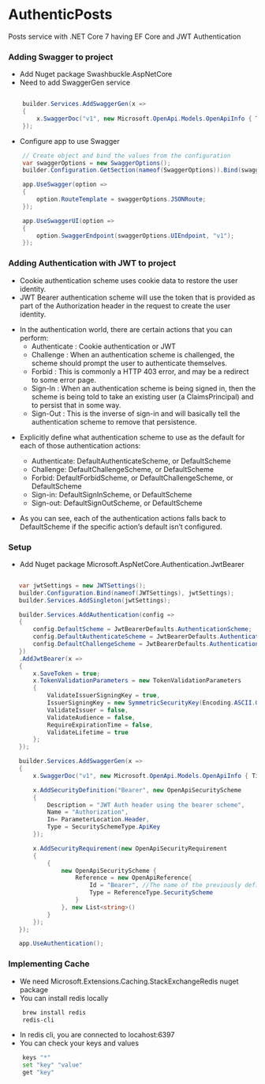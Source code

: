 # AuthenticPosts

Posts service with .NET Core 7 having EF Core and JWT Authentication

### Adding Swagger to project

- Add Nuget package Swashbuckle.AspNetCore
- Need to add SwaggerGen service

```c#

    builder.Services.AddSwaggerGen(x =>
    {
        x.SwaggerDoc("v1", new Microsoft.OpenApi.Models.OpenApiInfo { Title = "Posts API", Version = "v1" });
    });

```

- Configure app to use Swagger

```c#
    // Create object and bind the values from the configuration
    var swaggerOptions = new SwaggerOptions();
    builder.Configuration.GetSection(nameof(SwaggerOptions)).Bind(swaggerOptions);

    app.UseSwagger(option =>
    {
        option.RouteTemplate = swaggerOptions.JSONRoute;
    });

    app.UseSwaggerUI(option =>
    {
        option.SwaggerEndpoint(swaggerOptions.UIEndpoint, "v1");
    });

```

### Adding Authentication with JWT to project

- Cookie authentication scheme uses cookie data to restore the user identity.
- JWT Bearer authentication scheme will use the token that is provided as part of the Authorization header in the request to create the user identity.

* In the authentication world, there are certain actions that you can perform:
  - Authenticate : Cookie authentication or JWT
  - Challenge : When an authentication scheme is challenged, the scheme should prompt the user to authenticate themselves.
  - Forbid : This is commonly a HTTP 403 error, and may be a redirect to some error page.
  - Sign-In : When an authentication scheme is being signed in, then the scheme is being told to take an existing user (a ClaimsPrincipal) and to persist that in some way.
  - Sign-Out : This is the inverse of sign-in and will basically tell the authentication scheme to remove that persistence.

- Explicitly define what authentication scheme to use as the default for each of those authentication actions:

  - Authenticate: DefaultAuthenticateScheme, or DefaultScheme
  - Challenge: DefaultChallengeScheme, or DefaultScheme
  - Forbid: DefaultForbidScheme, or DefaultChallengeScheme, or DefaultScheme
  - Sign-in: DefaultSignInScheme, or DefaultScheme
  - Sign-out: DefaultSignOutScheme, or DefaultScheme

- As you can see, each of the authentication actions falls back to DefaultScheme if the specific action’s default isn’t configured.

### Setup

- Add Nuget package Microsoft.AspNetCore.Authentication.JwtBearer

```c#

   var jwtSettings = new JWTSettings();
   builder.Configuration.Bind(nameof(JWTSettings), jwtSettings);
   builder.Services.AddSingleton(jwtSettings);

   builder.Services.AddAuthentication(config =>
   {
       config.DefaultScheme = JwtBearerDefaults.AuthenticationScheme;
       config.DefaultAuthenticateScheme = JwtBearerDefaults.AuthenticationScheme;
       config.DefaultChallengeScheme = JwtBearerDefaults.AuthenticationScheme;
   })
   .AddJwtBearer(x =>
   {
       x.SaveToken = true;
       x.TokenValidationParameters = new TokenValidationParameters
       {
           ValidateIssuerSigningKey = true,
           IssuerSigningKey = new SymmetricSecurityKey(Encoding.ASCII.GetBytes(jwtSettings.Secret)),
           ValidateIssuer = false,
           ValidateAudience = false,
           RequireExpirationTime = false,
           ValidateLifetime = true
       };
   });

   builder.Services.AddSwaggerGen(x =>
   {
       x.SwaggerDoc("v1", new Microsoft.OpenApi.Models.OpenApiInfo { Title = "Posts API", Version = "v1" });

       x.AddSecurityDefinition("Bearer", new OpenApiSecurityScheme
       {
           Description = "JWT Auth header using the bearer scheme",
           Name = "Authorization",
           In= ParameterLocation.Header,
           Type = SecuritySchemeType.ApiKey
       });

       x.AddSecurityRequirement(new OpenApiSecurityRequirement
       {
           {
               new OpenApiSecurityScheme {
                   Reference = new OpenApiReference{
                       Id = "Bearer", //The name of the previously defined security scheme.
                       Type = ReferenceType.SecurityScheme
                   }
               }, new List<string>()
           }
       });
   });

   app.UseAuthentication();

```

### Implementing Cache

- We need Microsoft.Extensions.Caching.StackExchangeRedis nuget package
- You can install redis locally

```sh
    brew install redis
    redis-cli
```

- In redis cli, you are connected to locahost:6397
- You can check your keys and values

```sh
    keys "*"
    set "key" "value"
    get "key"
```
